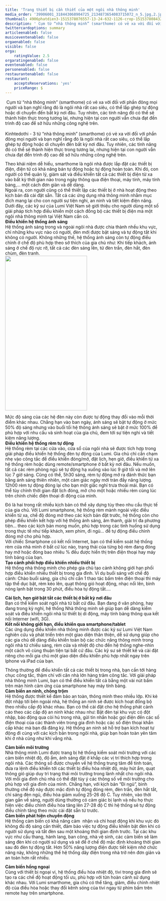 ```yaml
---
title: 'Trang thiết bị cần thiết của một ngôi nhà thông minh'
media_order: '39906001_318443068904725_2134873654083715072_n_5.jpg,2.jpg,3.jpg,anh_2_3.jpg,4906phatdien3-1515378076557-13-24-632-1126-crop-1515378084325.jpg,anh_2_1.jpg,5.png'
thumbnail: 4906phatdien3-1515378076557-13-24-632-1126-crop-1515378084325.jpg
description: ' Cụm từ “nhà thông minh” (smarthome) có vẻ xa vời đối với phần đông mọi người và bạn nghĩ rằng đó là ngôi nhà rất cao siêu, có thể lắp ghép tự động hoặc di chuyển đến bất kỳ nơi đâu. Tuy nhiên, các tính năng đó có thể sẽ thành hiện thực trong tương lai, nhưng hiện tại con người vẫn chưa đạt đến trình độ cao để sở hữu những công nghệ trên.'
twittercardoptions: summary
articleenabled: false
musiceventenabled: false
orgaenabled: false
visible: false
orga:
    ratingValue: 2.5
orgaratingenabled: false
eventenabled: false
personenabled: false
restaurantenabled: false
restaurant:
    acceptsReservations: 'yes'
    priceRange: $
---
```


<div class="pkg  mar_top20">
<div class="author pkg mar_top5 mar_bottom5">
<div class="time_detail_news f11 fl">&nbsp;Cụm từ &ldquo;nh&agrave; th&ocirc;ng minh&rdquo; (smarthome) c&oacute; vẻ xa vời đối với phần đ&ocirc;ng mọi người v&agrave; bạn nghĩ rằng đ&oacute; l&agrave; ng&ocirc;i nh&agrave; rất cao si&ecirc;u, c&oacute; thể lắp gh&eacute;p tự động hoặc di chuyển đến bất kỳ nơi đ&acirc;u. Tuy nhi&ecirc;n, c&aacute;c t&iacute;nh năng đ&oacute; c&oacute; thể sẽ th&agrave;nh hiện thực trong tương lai, nhưng hiện tại con người vẫn chưa đạt đến tr&igrave;nh độ cao để sở hữu những c&ocirc;ng nghệ tr&ecirc;n.</div>
</div>
</div>
<div class="pkg">
<div class="col160 fl">&nbsp;</div>
<div class="col500 fr">
<div id="cotent_detail" class="pkg">
<div>
<div class="m0892">Kinhtedothi -&nbsp;3 từ &ldquo;nh&agrave; th&ocirc;ng minh&rdquo; (smarthome) c&oacute; vẻ xa vời đối với phần đ&ocirc;ng mọi người v&agrave; bạn nghĩ rằng đ&oacute; l&agrave; ng&ocirc;i nh&agrave; rất cao si&ecirc;u, c&oacute; thể lắp gh&eacute;p tự động hoặc di chuyển đến bất kỳ nơi đ&acirc;u. Tuy nhi&ecirc;n, c&aacute;c t&iacute;nh năng đ&oacute; c&oacute; thể sẽ th&agrave;nh hiện thực trong tương lai, nhưng hiện tại con người vẫn chưa đạt đến tr&igrave;nh độ cao để sở hữu những c&ocirc;ng nghệ tr&ecirc;n.</div>
</div>
<div>
<div class="item_gallery" style="box-sizing: border-box; margin: 0px 0px 12px; padding: 0px; list-style: none; outline: 0px; border: 0px; vertical-align: baseline; background: transparent; line-height: 23px !important; font-size: 14px !important; font-family: robotoR, Helvetica, sans-serif !important;" data-src="http://cdn.kinhtedothi.vn/mfiles/data/2015/10/8102FD3A/1.jpeg" data-sub-html="&lt;div class='sapo_slide'&gt;&lt;/div&gt;"><img src="/newv1/tu-van-giai-phap/trang-thiet-bi-can-thiet-cua-mot-ngoi-nha-thong-minh/anh_2_3.jpg" alt="" /></div>
</div>
<div>Theo kh&aacute;i niệm dễ hiểu, smarthome l&agrave; ng&ocirc;i nh&agrave; được lắp đặt c&aacute;c thiết bị điện, điện tử c&oacute; khả năng b&aacute;n tự động hoặc tự động ho&agrave;n to&agrave;n. Khi đ&oacute;, con người c&oacute; thể quản l&yacute;, gi&aacute;m s&aacute;t v&agrave; điều khiển tất cả c&aacute;c thiết bị điện từ xa v&agrave;o bất kỳ thời gian n&agrave;o trong ng&agrave;y th&ocirc;ng qua điện thoại, m&aacute;y t&iacute;nh, m&aacute;y t&iacute;nh bảng,&hellip; một c&aacute;ch đơn giản v&agrave; dễ d&agrave;ng.<br />Ngo&agrave;i ra, con người cũng c&oacute; thể thiết lập c&aacute;c thiết bị ở nh&agrave; hoạt động theo kịch bản đ&atilde; c&agrave;i đặt sẵn. Tất cả c&aacute;c ứng dụng nh&agrave; th&ocirc;ng minh nhằm mục đ&iacute;ch mang lại cho con người sự tiện nghi, an ninh v&agrave; tiết kiệm điện năng.<br />Dưới đ&acirc;y, c&aacute;c kỹ sư của Lumi Việt Nam sẽ giới thiệu cho người d&ugrave;ng một số giải ph&aacute;p t&iacute;ch hợp điều khiển một c&aacute;ch đồng bộ c&aacute;c thiết bị điện m&agrave; một ng&ocirc;i nh&agrave; th&ocirc;ng minh tại Việt Nam cần c&oacute;.<br /><strong>Điều khiển hệ thống &aacute;nh s&aacute;ng</strong><br />Hệ thống &aacute;nh s&aacute;ng trong v&agrave; ngo&agrave;i ng&ocirc;i nh&agrave; được chia th&agrave;nh nhều khu vực, chỉ những khu vực n&agrave;o c&oacute; người, đ&egrave;n mới được bật s&aacute;ng v&agrave; tự động tắt khi kh&ocirc;ng c&oacute; người. Kh&ocirc;ng những thế, hệ thống &aacute;nh s&aacute;ng c&ograve;n tự động điều chỉnh ở chế độ ph&ugrave; hợp theo sở th&iacute;ch của gia chủ như: Khi tiếp kh&aacute;ch, &aacute;nh s&aacute;ng ở chế độ rực rỡ, tất cả c&aacute;c đ&egrave;n s&aacute;ng l&ecirc;n, từ đ&egrave;n trần, đ&egrave;n hắt, đ&egrave;n ch&ugrave;m, đ&egrave;n tranh.</div>
<div>
<div class="item_gallery" style="box-sizing: border-box; margin: 0px 0px 12px; padding: 0px; list-style: none; outline: 0px; border: 0px; vertical-align: baseline; background: transparent; line-height: 23px !important; font-size: 14px !important; font-family: robotoR, Helvetica, sans-serif !important;" data-src="http://cdn.kinhtedothi.vn/mfiles/data/2015/10/8102FD3A/3.png" data-sub-html="&lt;div class='sapo_slide'&gt;&lt;/div&gt;"><a class="thumb_detail"><img class="img-responsive" src="/newv1/tu-van-giai-phap/trang-thiet-bi-can-thiet-cua-mot-ngoi-nha-thong-minh/5.png" alt="" width="265" height="500" /></a></div>
</div>
<div>Mức độ s&aacute;ng của c&aacute;c hệ đ&egrave;n n&agrave;y c&ograve;n được tự động thay đổi v&agrave;o mỗi thời điểm kh&aacute;c nhau. Chẳng hạn v&agrave;o ban ng&agrave;y, &aacute;nh s&aacute;ng sẽ bật tự động ở mức 50% độ s&aacute;ng nhưng v&agrave;o buổi tối hệ th&ocirc;ng &aacute;nh s&aacute;ng sẽ bật ở mức 100% để ph&ugrave; hợp với nhu cầu v&agrave; sinh hoạt của gia chủ, đem tới sự tiện nghi v&agrave; tiết kiệm năng lượng.</div>
<div><strong>Điều khiển hệ thống r&egrave;m tự động</strong><br />Hệ thống r&egrave;m tại c&aacute;c cửa v&agrave;o, cửa sổ của ng&ocirc;i nh&agrave; sẽ được t&iacute;ch hợp trong giải ph&aacute;p điều khiển hệ thống đ&egrave;n tự động của Lumi. Gia chủ chỉ cần chạm nhẹ v&agrave;o c&ocirc;ng tắc để điều khiển đ&oacute;ng/mở, đặt lịch, hẹn giờ, điều khiển từ xa hệ thống r&egrave;m hoặc d&ugrave;ng remote/smartphone ở bất kỳ nơi đ&acirc;u. Nếu muốn, tất cả c&aacute;c r&egrave;m ph&ograve;ng ngủ sẽ tự động hạ xuống v&agrave;o l&uacute;c 9 giờ tối v&agrave; mở l&ecirc;n l&uacute;c 7 giờ s&aacute;ng. Cũng c&oacute; thể,&nbsp;5h30 s&aacute;ng, r&egrave;m tự động mở ra đ&aacute;nh thức bạn bằng &aacute;nh s&aacute;ng thi&ecirc;n nhi&ecirc;n, một cảm gi&aacute;c ng&agrave;y mới tr&agrave;n đầy năng lượng. 12h00 r&egrave;m tự động đ&oacute;ng lại cho bạn một giấc nghỉ trưa thoải m&aacute;i. Bạn c&oacute; thể t&ugrave;y chỉnh thời gian đặt lịch đ&oacute;ng, mở cho một hoặc nhiều r&egrave;m c&ugrave;ng l&uacute;c tr&ecirc;n ch&iacute;nh chiếc điện thoại đi động của m&igrave;nh.</div>
<div>
<div class="item_gallery" style="box-sizing: border-box; margin: 0px 0px 12px; padding: 0px; list-style: none; outline: 0px; border: 0px; vertical-align: baseline; background: transparent; line-height: 23px !important; font-size: 14px !important; font-family: robotoR, Helvetica, sans-serif !important;" data-src="http://cdn.kinhtedothi.vn/mfiles/data/2015/10/8102FD3A/3.jpg" data-sub-html="&lt;div class='sapo_slide'&gt;&lt;/div&gt;"><img src="/newv1/tu-van-giai-phap/trang-thiet-bi-can-thiet-cua-mot-ngoi-nha-thong-minh/3.jpg" alt="" /></div>
</div>
<div>Đ&oacute; l&agrave; hai trong rất nhiều kịch bản c&oacute; thể x&acirc;y dựng t&ugrave;y theo nhu cầu thực tế của gia chủ. Với Lumi smartphone, hệ thống r&egrave;m m&agrave;nh ngo&agrave;i việc điều khiển từ xa, chế độ đ&oacute;ng mở theo c&aacute;c kịch bản đặt trước, hệ thống c&ograve;n cho ph&eacute;p điều khiển kết hợp với hệ thống &aacute;nh s&aacute;ng, &acirc;m thanh, giải tr&iacute; đa phương tiện&hellip; theo c&aacute;c kịch bản mong muốn, ph&ugrave; hợp trong c&aacute;c t&igrave;nh huống sử dụng trong thực tế như tiếp kh&aacute;ch, xem phim, đi ngủ&hellip; để tự động điều chỉnh đ&oacute;ng mở cho ph&ugrave; hợp.<br />Với chiếc Smartphone c&oacute; kết nối Internet, bạn c&oacute; thể kiểm so&aacute;t hệ thống r&egrave;m cửa nh&agrave; m&igrave;nh ở bất cứ l&uacute;c n&agrave;o, trạng th&aacute;i của từng bộ r&egrave;m đang đ&oacute;ng hay mở hoặc đ&oacute;ng bao nhi&ecirc;u % đều được hiển thị tr&ecirc;n điện thoại hay m&aacute;y t&iacute;nh bảng của bạn.&nbsp;<br /><strong>Tạo cảnh phối hợp điều khiển nhiều thiết bị</strong><br />Hệ thống nh&agrave; th&ocirc;ng minh cho ph&eacute;p gia chủ tạo cảnh kh&ocirc;ng giới hạn phối hợp điều khiển nhiều thiết bị trong gia đ&igrave;nh. V&iacute; dụ buổi s&aacute;ng với chế độ cảnh: Ch&agrave;o buổi s&aacute;ng, gia chủ chỉ cần 1 thao t&aacute;c bấm tr&ecirc;n điện thoại th&igrave; m&aacute;y tập thể dục bật, r&egrave;m k&eacute;o l&ecirc;n, quạt th&ocirc;ng gi&oacute; hoạt động, nhạc nổi l&ecirc;n, b&igrave;nh n&oacute;ng lạnh bật trong 30 ph&uacute;t, điều h&ograve;a tự động tắt&hellip;.</div>
<div>
<div class="item_gallery" style="box-sizing: border-box; margin: 0px 0px 12px; padding: 0px; list-style: none; outline: 0px; border: 0px; vertical-align: baseline; background: transparent; line-height: 23px !important; font-size: 14px !important; font-family: robotoR, Helvetica, sans-serif !important;" data-src="http://cdn.kinhtedothi.vn/mfiles/data/2015/10/8102FD3A/2.jpg" data-sub-html="&lt;div class='sapo_slide'&gt;&lt;/div&gt;"><img src="/newv1/tu-van-giai-phap/trang-thiet-bi-can-thiet-cua-mot-ngoi-nha-thong-minh/2.jpg" alt="" /></div>
</div>
<div><strong>C&agrave;i lịch, hẹn giờ bật tắt c&aacute;c thiết bị ở bất kỳ nơi đ&acirc;u</strong><br />Bạn c&oacute; thể kiểm so&aacute;t ng&ocirc;i nh&agrave; từ bất cứ đ&acirc;u. Bạn đang ở văn ph&ograve;ng, hay đang trong kỳ nghỉ, hệ thống Nh&agrave; th&ocirc;ng minh sẽ gi&uacute;p bạn dễ d&agrave;ng kiểm so&aacute;t v&agrave; điều khiển ng&ocirc;i nh&agrave; từ thiết bị di động, m&aacute;y t&iacute;nh bảng th&ocirc;ng qua kết nối Interner (wifi, 3G).<br /><strong>Kết nối kh&ocirc;ng giới hạn, điều khiển qua smartphone/tablet</strong><br />C&aacute;c ứng dụng điều khiển nh&agrave; th&ocirc;ng minh được c&aacute;c kỹ sư Lumi Việt Nam nghi&ecirc;n cứu v&agrave; ph&aacute;t triển tr&ecirc;n một giao diện th&acirc;n thiện, dễ sử dụng gi&uacute;p cho c&aacute;c gia chủ dễ d&agrave;ng điều khiển to&agrave;n bộ c&aacute;c chức năng th&ocirc;ng minh trong ng&ocirc;i nh&agrave; từ chiếu s&aacute;ng, r&egrave;m cửa v&agrave; nhiệt độ cho đến hệ thống nghe-nh&igrave;n một c&aacute;ch v&ocirc; c&ugrave;ng thuận tiện tại bất cứ đ&acirc;u. C&aacute;c kỹ sư sẽ thiết kế v&agrave; c&agrave;i đặt ri&ecirc;ng cho mỗi gia chủ một giao diện điều khiển ph&ugrave; hợp nhất ngay tr&ecirc;n Iphone v&agrave; iPad của bạn.</div>
<div>
<div class="item_gallery" style="box-sizing: border-box; margin: 0px 0px 12px; padding: 0px; list-style: none; outline: 0px; border: 0px; vertical-align: baseline; background: transparent; line-height: 23px !important; font-size: 14px !important; font-family: robotoR, Helvetica, sans-serif !important;" data-src="http://cdn.kinhtedothi.vn/mfiles/data/2015/10/8102FD3A/5.jpeg" data-sub-html="&lt;div class='sapo_slide'&gt;&lt;/div&gt;"><img src="/newv1/tu-van-giai-phap/trang-thiet-bi-can-thiet-cua-mot-ngoi-nha-thong-minh/4906phatdien3-1515378076557-13-24-632-1126-crop-1515378084325.jpg" alt="" /></div>
</div>
<div>Th&ocirc;ng thường để điều khiển tất cả c&aacute;c thiết bị trong nh&agrave;, bạn cần tới h&agrave;ng chục c&ocirc;ng tắc, thậm ch&iacute; với căn nh&agrave; lớn h&agrave;ng trăm c&ocirc;ng tắc. Với giải ph&aacute;p nh&agrave; th&ocirc;ng minh Lumi, bạn c&oacute; thể điều khiển tất cả bằng một v&agrave;i n&uacute;t bấm tr&ecirc;n m&agrave;n h&igrave;nh cảm ứng của smartphone hay m&aacute;y t&iacute;nh bảng.<br /><strong>Cảm biến an ninh, chống trộm</strong><br />Hệ thống được thiết kế đảm bảo an to&agrave;n, th&ocirc;ng minh theo nhiều lớp. Khi kẻ đột nhập tới b&ecirc;n ngo&agrave;i nh&agrave;, hệ thống an ninh sẽ được k&iacute;ch hoạt đồng bộ theo nhiều cấp độ kh&aacute;c nhau. Bạn c&oacute; thể c&agrave;i đặt cho hệ thống ph&aacute;t cảnh c&aacute;o theo c&aacute;c cấp độ an ninh kh&aacute;c nhau như: Bật đ&egrave;n tại khu vực c&oacute; đột nhập, b&aacute;o động qua c&ograve;i h&uacute; trong nh&agrave;, gửi tin nhắn hoặc gọi điện đến c&aacute;c số điện thoại của c&aacute;c th&agrave;nh vi&ecirc;n trong gia đ&igrave;nh hoặc c&aacute;c số điện thoại khẩn cấp kh&aacute;c m&agrave; bạn đ&atilde; đăng k&yacute;. Hệ thống an ninh sẽ hỗ trợ bạn k&iacute;ch hoạt tự động đi c&ugrave;ng với c&aacute;c kịch bản trong ng&ocirc;i nh&agrave;, gi&uacute;p bạn ho&agrave;n to&agrave;n y&ecirc;n t&acirc;m khi ở nh&agrave; cũng như khi vắng nh&agrave;.</div>
<div>
<div class="item_gallery" style="box-sizing: border-box; margin: 0px 0px 12px; padding: 0px; list-style: none; outline: 0px; border: 0px; vertical-align: baseline; background: transparent; line-height: 23px !important; font-size: 14px !important; font-family: robotoR, Helvetica, sans-serif !important;" data-src="http://cdn.kinhtedothi.vn/mfiles/data/2015/10/8102FD3A/4.jpg" data-sub-html="&lt;div class='sapo_slide'&gt;&lt;/div&gt;"><img src="/newv1/tu-van-giai-phap/trang-thiet-bi-can-thiet-cua-mot-ngoi-nha-thong-minh/39906001_318443068904725_2134873654083715072_n_5.jpg" alt="" /></div>
</div>
<div><strong>Cảm biến m&ocirc;i trường</strong><br />Nh&agrave; th&ocirc;ng minh Lumi được trang bị hệ thống kiểm so&aacute;t m&ocirc;i trường với c&aacute;c cảm biến nhiệt độ, độ ẩm, &aacute;nh s&aacute;ng đặt ở khắp c&aacute;c vị tr&iacute; th&iacute;ch hợp trong ng&ocirc;i nh&agrave;. C&aacute;c th&ocirc;ng số được chuyển về hệ thống trung t&acirc;m để t&iacute;nh to&aacute;n, đưa ra lệnh điều khiển tới c&aacute;c thiết bị điều h&ograve;a nhiệt độ, m&aacute;y h&uacute;t ẩm, quạt th&ocirc;ng gi&oacute; gi&uacute;p duy tr&igrave; trạng th&aacute;i m&ocirc;i trường trong l&agrave;nh nhất cho ng&ocirc;i nh&agrave;.<br />Với mỗi gia đ&igrave;nh chủ nh&agrave; c&oacute; thể đặt t&ugrave;y &yacute; c&aacute;c th&ocirc;ng số về m&ocirc;i trường cho ph&ugrave; hợp với gia đ&igrave;nh của m&igrave;nh. Chẳng hạn, với kịch bản &ldquo;Đi ngủ&rdquo;, b&igrave;nh thường chế độ n&agrave;y được mặc định tự động đ&oacute;ng r&egrave;m, đ&egrave;n trần, đ&egrave;n hắt tắt, chỉ s&aacute;ng đ&egrave;n ngủ, điều h&ograve;a giảm xuống 25-26 độ C. Tuy nhi&ecirc;n, v&agrave;o thời gian gần về s&aacute;ng, người d&ugrave;ng thường c&oacute; cảm gi&aacute;c bị lạnh v&agrave; nếu họ thực hiện việc điều chỉnh điều h&ograve;a tăng l&ecirc;n 27-28 độ C th&igrave; hệ thống sẽ tự động điều chỉnh tăng theo mức c&agrave;i đặt sẵn từ trước.<br /><strong>Cảm biến ph&aacute;t hiện chuyển động</strong><br />Hệ thống cảm biến c&oacute; khả năng cảm&nbsp; nhận v&agrave; chỉ hoạt động khi khu vực đ&oacute; kh&ocirc;ng đủ độ s&aacute;ng cần thiết, đảm bảo việc tự động điều khiển bật đ&egrave;n khi c&oacute; người sử dụng v&agrave; tắt đ&egrave;n sau một khoảng thời gian định trước. Tại c&aacute;c khu vực như cầu thang, h&agrave;nh lang, ban c&ocirc;ng, nh&agrave; vệ sinh, c&aacute;c cảm biến sẽ l&agrave;m s&aacute;ng đ&egrave;n khi c&oacute; người sử dụng v&agrave; sẽ để ở chế độ mặc định khoảng thời gian sau đ&oacute; đ&egrave;n tự động tắt. Hơn 50% năng lượng điện được tiết kiệm nhờ chức năng n&agrave;y, kh&ocirc;ng những thế hệ thống d&acirc;y điện trong nh&agrave; trở n&ecirc;n đơn giản v&agrave; an to&agrave;n hơn rất nhiều.</div>
<div>
<div class="item_gallery" style="box-sizing: border-box; margin: 0px 0px 12px; padding: 0px; list-style: none; outline: 0px; border: 0px; vertical-align: baseline; background: transparent; line-height: 23px !important; font-size: 14px !important; font-family: robotoR, Helvetica, sans-serif !important;" data-src="http://cdn.kinhtedothi.vn/mfiles/data/2015/10/8102FD3A/6.jpg" data-sub-html="&lt;div class='sapo_slide'&gt;&lt;/div&gt;"><img src="/newv1/tu-van-giai-phap/trang-thiet-bi-can-thiet-cua-mot-ngoi-nha-thong-minh/anh_2_1.jpg" alt="" /></div>
</div>
<div><strong>Cảm biến hồng ngoại</strong><br />C&ugrave;ng với thiết bị ngoại vi, hệ thống điều h&ograve;a nhiệt độ, tivi trong gia đ&igrave;nh sẽ tạo ra c&aacute;c chế độ hoạt động tối ưu, ph&ugrave; hợp với từn ho&agrave;n cảnh sử dụng kh&aacute;c nhau. Với Lumi smarthome, gia chủ c&oacute; thể tăng, giảm, điều chỉnh nhiệt độ của điều h&ograve;a hoặc thay đổi k&ecirc;nh s&oacute;ng của tivi ngay từ ph&iacute;m bấm tr&ecirc;n remote hay tr&ecirc;n smartphone.</div>
</div>
</div>
</div>